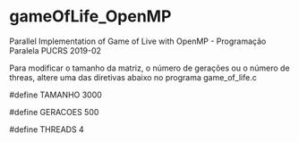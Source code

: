 # gameOfLife_OpenMP
Parallel Implementation of Game of Live with OpenMP - Programação Paralela PUCRS 2019-02

Para modificar o tamanho da matriz, o número de gerações ou o número de threas, altere uma das diretivas abaixo no programa game_of_life.c

#define TAMANHO 3000

#define GERACOES 500

#define THREADS 4
